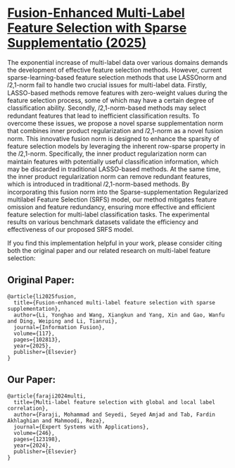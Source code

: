 # [Fusion-Enhanced Multi-Label Feature Selection with Sparse Supplementatio (2025)](https://www.sciencedirect.com/science/article/abs/pii/S1566253524005918)

The exponential increase of multi-label data over various domains demands the development of effective
feature selection methods. However, current sparse-learning-based feature selection methods that use LASSOnorm
and 𝑙2,1-norm fail to handle two crucial issues for multi-label data. Firstly, LASSO-based methods remove
features with zero-weight values during the feature selection process, some of which may have a certain
degree of classification ability. Secondly, 𝑙2,1-norm-based methods may select redundant features that lead to
inefficient classification results. To overcome these issues, we propose a novel sparse supplementation norm
that combines inner product regularization and 𝑙2,1-norm as a novel fusion norm. This innovative fusion norm
is designed to enhance the sparsity of feature selection models by leveraging the inherent row-sparse property
in the 𝑙2,1-norm. Specifically, the inner product regularization norm can maintain features with potentially
useful classification information, which may be discarded in traditional LASSO-based methods. At the same
time, the inner product regularization norm can remove redundant features, which is introduced in traditional
𝑙2,1-norm-based methods. By incorporating this fusion norm into the Sparse-supplementation Regularized multilabel
Feature Selection (SRFS) model, our method mitigates feature omission and feature redundancy, ensuring
more effective and efficient feature selection for multi-label classification tasks. The experimental results on
various benchmark datasets validate the efficiency and effectiveness of our proposed SRFS model.

If you find this implementation helpful in your work, please consider citing both the original paper and our related research on multi-label feature selection:

## Original Paper:

```
@article{li2025fusion,
  title={Fusion-enhanced multi-label feature selection with sparse supplementation},
  author={Li, Yonghao and Wang, Xiangkun and Yang, Xin and Gao, Wanfu and Ding, Weiping and Li, Tianrui},
  journal={Information Fusion},
  volume={117},
  pages={102813},
  year={2025},
  publisher={Elsevier}
}
```
## Our Paper:
```
@article{faraji2024multi,
  title={Multi-label feature selection with global and local label correlation},
  author={Faraji, Mohammad and Seyedi, Seyed Amjad and Tab, Fardin Akhlaghian and Mahmoodi, Reza},
  journal={Expert Systems with Applications},
  volume={246},
  pages={123198},
  year={2024},
  publisher={Elsevier}
}
```
